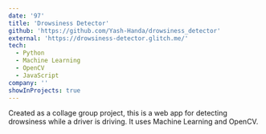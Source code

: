 ```yaml
---
date: '97'
title: 'Drowsiness Detector'
github: 'https://github.com/Yash-Handa/drowsiness_detector'
external: 'https://drowsiness-detector.glitch.me/'
tech:
  - Python
  - Machine Learning
  - OpenCV
  - JavaScript
company: ''
showInProjects: true
---
```


Created as a collage group project, this is a web app for detecting drowsiness while a driver is driving. It uses Machine Learning and OpenCV.
